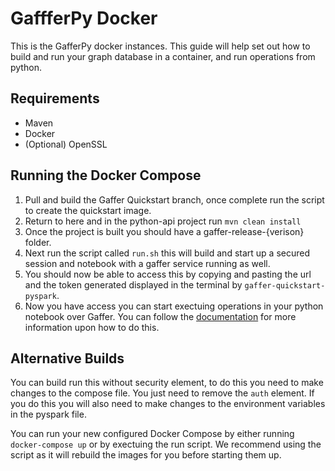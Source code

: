 # GaffferPy Docker 
This is the GafferPy docker instances. This guide will help set out how to build and run your graph database in a container, and run operations from python.

## Requirements
- Maven
- Docker
- (Optional) OpenSSL

## Running the Docker Compose
1. Pull and build the Gaffer Quickstart branch, once complete run the script to create the quickstart image.
2. Return to here and in the python-api project run ``` mvn clean install ```
3. Once the project is built you should have a gaffer-release-{verison} folder.
4. Next run the script called ``` run.sh ``` this will build and start up a secured session and notebook with a gaffer service running as well.
5. You should now be able to access this by copying and pasting the url and the token generated displayed in the terminal by ```gaffer-quickstart-pyspark```. 
6. Now you have access you can start exectuing operations in your python notebook over Gaffer. You can follow the [documentation](https://gchq.github.io/gaffer-doc/) for more information upon how to do this.

## Alternative Builds
You can build run this without security element, to do this you need to make changes to the compose file. 
You just need to remove the ```auth``` element. If you do this you will also need to make changes to the environment variables in the pyspark file.

You can run your new configured Docker Compose by either running ```docker-compose up``` or by exectuing the run script. We recommend using the script as it will rebuild the images for you before starting them up.